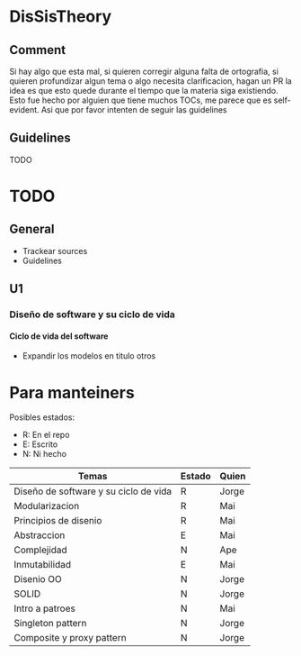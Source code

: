 # DisSisTheory
## Comment
Si hay algo que esta mal, si quieren corregir alguna falta de ortografia, si quieren profundizar algun tema o algo necesita clarificacion, hagan un PR la idea es que esto quede durante el tiempo que la materia siga existiendo.
Esto fue hecho por alguien que tiene muchos TOCs, me parece que es self-evident. Asi que por favor intenten de seguir las guidelines
## Guidelines
TODO

# TODO
## General
- Trackear sources
- Guidelines
## U1
### Diseño de software y su ciclo de vida
#### Ciclo de vida del software
- Expandir los modelos en titulo otros

# Para manteiners
Posibles estados:
- R: En el repo
- E: Escrito
- N: Ni hecho

|Temas | Estado | Quien
|--- | --- | ---|
|Diseño de software y su ciclo de vida|R|Jorge|
|Modularizacion|R|Mai|
|Principios de disenio|R|Mai|
|Abstraccion|E|Mai|
|Complejidad|N|Ape|
|Inmutabilidad|E|Mai|
|Disenio OO|N|Jorge|
|SOLID|N|Jorge|
|Intro a patroes|N|Mai|
|Singleton pattern|N|Jorge|
|Composite y proxy pattern|N|Jorge|



